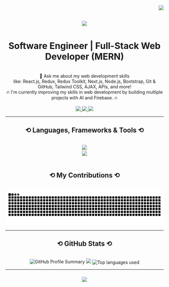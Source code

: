 <img align="right" src="https://visitor-badge.laobi.icu/badge?page_id=ahmedaldarabee.ahmedaldarabee" />

<h1 align="center">
  <img src="https://readme-typing-svg.herokuapp.com/?font=Righteous&size=35&center=true&vCenter=true&width=500&height=70&duration=4000&lines=Hi+There!+;+I'm+Ahmed+Al+Darabee!;" />
</h1>


<h1 align="center">Software Engineer | Full-Stack Web Developer (MERN)</h1>

<br/>

<div align="center"> 
  💬 Ask me about my web development skills<br>
  like: React.js, Redux, Redux Toolkit, Next.js, Node.js, Bootstrap, Git & GitHub, Tailwind CSS, AJAX, APIs, and more!<br>
  🔥 I'm currently improving my skills in web development by building multiple projects with AI and Firebase. 🔥  
</div>

<br/>

<div align="center">
  
  <a href="mailto:darabee.info@gmail.com">
    <img src="https://img.shields.io/badge/Gmail-333333?style=for-the-badge&logo=gmail&logoColor=red" target="_blank" />
  </a>

  <a href="https://www.linkedin.com/in/ahmed-al-darabee/" target="_blank">
    <img src="https://img.shields.io/badge/LinkedIn-0077B5?style=for-the-badge&logo=linkedin&logoColor=white" target="_blank" />
  </a>

  <a href="https://se-darabee.web.app/" target="_blank">
    <img src="https://img.shields.io/badge/Portfolio-FF5722?style=for-the-badge&logo=todoist&logoColor=white" target="_blank" />
  </a>

</div>

<hr/>

<h2 align="center"> ⟲ Languages, Frameworks & Tools ⟲ </h2>
<br/>

<div align="center">
  <a href="https://skillicons.dev">
    <img src="https://skillicons.dev/icons?i=nodejs,github,javascript,express,firebase,mongodb"/>
    <br>
    <img src="https://skillicons.dev/icons?i=react,tailwind,bootstrap,html,css,git,next,vscode,typescript" />
  </a>
</div>

<br/>

<div align="center">
  <h2> ⟲ My Contributions ⟲ </h2>
  <br/>
  <img alt="Snake animation showing GitHub contributions" src="https://raw.githubusercontent.com/ahmedaldarabee/ahmedaldarabee/output/github-contribution-grid-snake.svg" />
</div>

<hr/>

<h2 align="center"> ⟲ GitHub Stats ⟲ </h2> 
<br>

<div align="center">
  <img width="500" src="https://github-profile-summary-cards.vercel.app/api/cards/profile-details?username=ahmedaldarabee&theme=react" alt="GitHub Profile Summary"/>
  
<img src="https://github-profile-summary-cards.vercel.app/api/cards/productive-time?username=ahmedaldarabee&theme=react" />

  <img width=325 align="center" src="https://github-readme-stats.vercel.app/api/top-langs/?username=ahmedaldarabee&hide=html&langs_count=8&layout=compact&theme=react&border_radius=10&size_weight=0.5&count_weight=0.5&exclude_repo=github-readme-stats" alt="Top languages used"/>

  
</div>


<hr/>

<h3 align="center">
  <img src="https://readme-typing-svg.herokuapp.com/?font=Righteous&size=25&center=true&vCenter=true&width=500&height=70&duration=4000&lines=Thanks+for+visiting!+;+Shoot+me+a+message+on+LinkedIn!;I'm+always+open+to+collaborations!" />
</h3>

</h3>

<br/>

